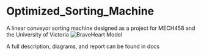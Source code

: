 # Optimized_Sorting_Machine
A linear conveyor sorting machine designed as a project for MECH458 and the University of Victoria
![BraveHeart Model](./docs/apparatus.png)

A full description, diagrams, and report can be found in docs